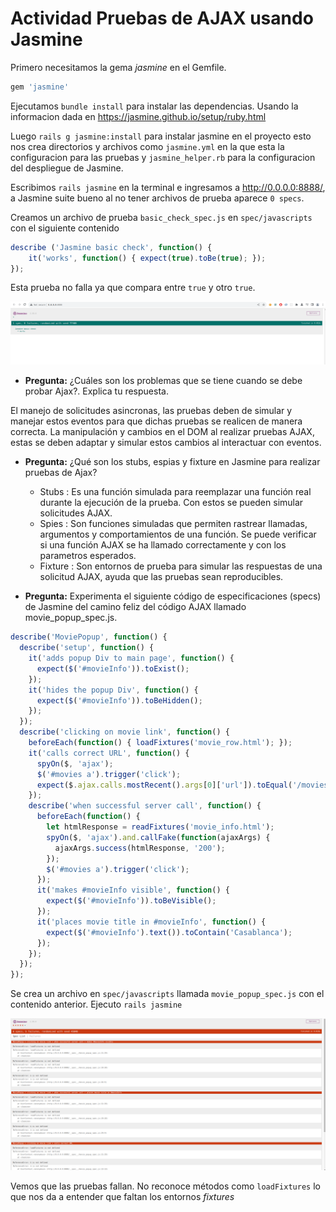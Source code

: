 # Actividad Pruebas de AJAX usando Jasmine

Primero necesitamos la gema *jasmine* en el Gemfile.

```ruby
gem 'jasmine'
```

Ejecutamos `bundle install` para instalar las dependencias. Usando la informacion dada en  https://jasmine.github.io/setup/ruby.html

Luego `rails g jasmine:install` para instalar jasmine en el proyecto esto nos crea directorios y archivos como `jasmine.yml` en la que esta la configuracion para las pruebas y `jasmine_helper.rb` para la configuracion del despliegue de Jasmine.

Escribimos `rails jasmine` en la terminal e ingresamos a http://0.0.0.0:8888/, a Jasmine suite bueno al no tener archivos de prueba aparece `0 specs`.

Creamos un archivo de prueba `basic_check_spec.js` en `spec/javascripts` con el siguiente contenido 

```javascript
describe ('Jasmine basic check', function() { 
    it('works', function() { expect(true).toBe(true); }); 
}); 
```
Esta prueba no falla ya que compara entre `true` y otro `true`.

![Prueba-basica](1.png)

- **Pregunta:** ¿Cuáles son los problemas que se tiene cuando se debe probar Ajax?. Explica tu respuesta.

El manejo de solicitudes asincronas, las pruebas deben de simular y manejar estos eventos para que dichas pruebas se realicen de manera correcta. La manipulación y cambios en el DOM al realizar pruebas AJAX, estas se deben adaptar y simular estos cambios al interactuar con eventos.

- **Pregunta:** ¿Qué son los stubs, espias y fixture en Jasmine para realizar pruebas de Ajax?

    - Stubs : Es una función simulada para reemplazar una función real durante la ejecución de la prueba. Con estos se pueden simular solicitudes AJAX.
    - Spies : Son funciones simuladas que permiten rastrear llamadas, argumentos y comportamientos de una función. Se puede verificar si una función AJAX se ha llamado correctamente y con los parametros esperados.
    - Fixture : Son entornos de prueba para simular las respuestas de una solicitud AJAX, ayuda que las pruebas sean reproducibles.

- **Pregunta:** Experimenta el siguiente código de especificaciones (specs) de Jasmine del camino feliz del código AJAX llamado movie_popup_spec.js.

```javascript 
describe('MoviePopup', function() {
  describe('setup', function() {
    it('adds popup Div to main page', function() {
      expect($('#movieInfo')).toExist();
    });
    it('hides the popup Div', function() {
      expect($('#movieInfo')).toBeHidden();
    });
  });
  describe('clicking on movie link', function() {
    beforeEach(function() { loadFixtures('movie_row.html'); });
    it('calls correct URL', function() {
      spyOn($, 'ajax');
      $('#movies a').trigger('click');
      expect($.ajax.calls.mostRecent().args[0]['url']).toEqual('/movies/1');
    });
    describe('when successful server call', function() {
      beforeEach(function() {
        let htmlResponse = readFixtures('movie_info.html');
        spyOn($, 'ajax').and.callFake(function(ajaxArgs) { 
          ajaxArgs.success(htmlResponse, '200');
        });
        $('#movies a').trigger('click');
      });
      it('makes #movieInfo visible', function() {
        expect($('#movieInfo')).toBeVisible();
      });
      it('places movie title in #movieInfo', function() {
        expect($('#movieInfo').text()).toContain('Casablanca');
      });
    });
  });
});
```

Se crea un archivo en `spec/javascripts` llamada `movie_popup_spec.js` con el contenido anterior. Ejecuto `rails jasmine`

![Pruebas-Ajax1](2.png)

Vemos que las pruebas fallan. No reconoce métodos como `loadFixtures` lo que nos da a entender que faltan los entornos *fixtures* 